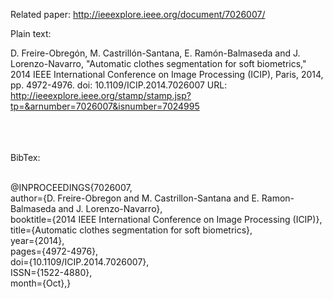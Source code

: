 Related paper: http://ieeexplore.ieee.org/document/7026007/

Plain text:

D. Freire-Obregón, M. Castrillón-Santana, E. Ramón-Balmaseda and J. Lorenzo-Navarro, "Automatic clothes segmentation for soft biometrics," 2014 IEEE International Conference on Image Processing (ICIP), Paris, 2014, pp. 4972-4976.
doi: 10.1109/ICIP.2014.7026007
URL: http://ieeexplore.ieee.org/stamp/stamp.jsp?tp=&arnumber=7026007&isnumber=7024995




<br /><br /><br />
BibTex:<br /><br />


@INPROCEEDINGS{7026007, <br />
author={D. Freire-Obregon and M. Castrillon-Santana and E. Ramon-Balmaseda and J. Lorenzo-Navarro}, <br />
booktitle={2014 IEEE International Conference on Image Processing (ICIP)}, <br />
title={Automatic clothes segmentation for soft biometrics}, <br />
year={2014}, <br />
pages={4972-4976}, <br />
doi={10.1109/ICIP.2014.7026007}, <br />
ISSN={1522-4880}, <br />
month={Oct},}<br />


